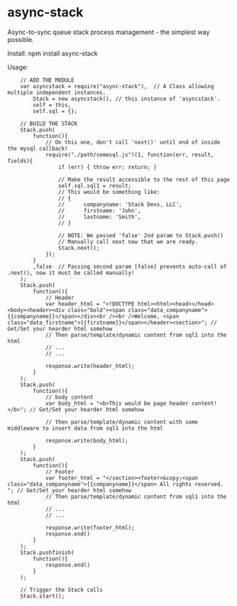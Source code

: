 # async-stack
Async-to-sync queue stack process management - the simplest way possible.

Install: npm install async-stack

Usage:

		// ADD THE MODULE
		var asyncstack = require("async-stack"),  // A Class allowing multiple independent instances.
			Stack = new asyncstack(), // this instance of 'asyncstack'.
			self = this,
			self.sql = {};

		// BUILD THE STACK
		Stack.push(
			function(){
				// On this one, don't call 'next()' until end of inside the mysql callback!
				require("./path/somesql.js")(1, function(err, result, fields){
					if (err) { throw err; return; }

					// Make the result accessible to the rest of this page
					self.sql.sql1 = result;
					// This would be something like:
					// {
					//		companyname: 'Stack Devs, LLC',
					//		firstname: 'John',
					//		lastname: 'Smith',
					// }

					// NOTE: We passed 'false' 2nd param to Stack.push()
					// Manually call next now that we are ready.
					Stack.next();
				});
			}
			,false  // Passing second param [false] prevents auto-call of .next(), now it must be called manually!
		);
		Stack.push(
			function(){
				// Header
				var header_html = "<!DOCTYPE html><html><head></head><body><header><div class="bold"><span class="data_companyname">{{companyname}}</span></div><br /><br />Welcome, <span class="data_firstname">{{firstname}}</span></header><section>"; // Get/Set your hearder html somehow
				// Then parse/template/dynamic content from sql1 into the html
				// ...
				// ...

				response.write(header_html);
			}
		);
		Stack.push(
			function(){
				// body content
				var body_html = "<b>This would be page header content!</b>"; // Get/Set your hearder html somehow

				// then parse/template/dynamic content with some middleware to insert data from sql1 into the html

				response.write(body_html);
			}
		);
		Stack.push(
			function(){
				// Footer
				var footer_html = "</section><footer>&copy;<span class="data_companyname">{{companyname}}</span> All rights reserved. "; // Get/Set your hearder html somehow
				// Then parse/template/dynamic content from sql1 into the html
				// ...
				// ...

				response.write(footer_html);
				response.end()
			}
		);
		Stack.pushfinish(
			function(){
				response.end()
			}
		);

		// Trigger the Stack calls
		Stack.start();
